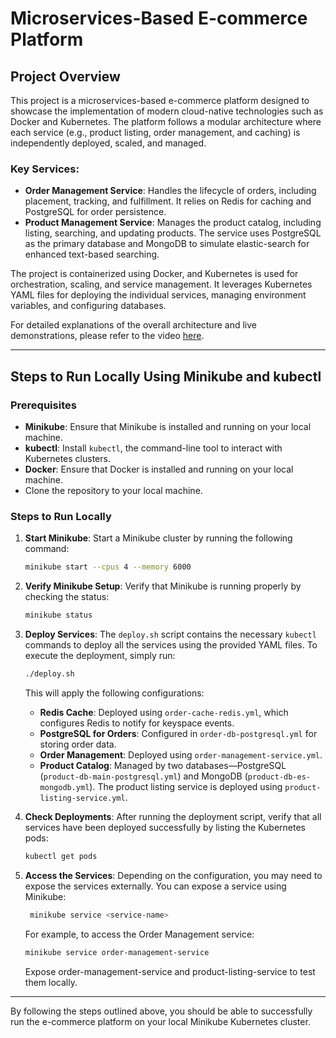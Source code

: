 # Microservices-Based E-commerce Platform

## Project Overview

This project is a microservices-based e-commerce platform designed to showcase the implementation of modern cloud-native technologies such as Docker and Kubernetes. The platform follows a modular architecture where each service (e.g., product listing, order management, and caching) is independently deployed, scaled, and managed.

### Key Services:

- **Order Management Service**: Handles the lifecycle of orders, including placement, tracking, and fulfillment. It relies on Redis for caching and PostgreSQL for order persistence.
- **Product Management Service**: Manages the product catalog, including listing, searching, and updating products. The service uses PostgreSQL as the primary database and MongoDB to simulate elastic-search for enhanced text-based searching.

The project is containerized using Docker, and Kubernetes is used for orchestration, scaling, and service management. It leverages Kubernetes YAML files for deploying the individual services, managing environment variables, and configuring databases.

For detailed explanations of the overall architecture and live demonstrations, please refer to the video [here](https://www.youtube.com/watch?v=6mrKaLNbZ0E).

---

## Steps to Run Locally Using Minikube and kubectl

### Prerequisites

- **Minikube**: Ensure that Minikube is installed and running on your local machine.
- **kubectl**: Install `kubectl`, the command-line tool to interact with Kubernetes clusters.
- **Docker**: Ensure that Docker is installed and running on your local machine.
- Clone the repository to your local machine.

### Steps to Run Locally

1. **Start Minikube**:
   Start a Minikube cluster by running the following command:

   ```bash
   minikube start --cpus 4 --memory 6000
   ```
2. **Verify Minikube Setup**:
   Verify that Minikube is running properly by checking the status:

   ```bash
   minikube status
   ```
3. **Deploy Services**:
   The `deploy.sh` script contains the necessary `kubectl` commands to deploy all the services using the provided YAML files. To execute the deployment, simply run:

   ```bash
   ./deploy.sh
   ```

   This will apply the following configurations:

   - **Redis Cache**: Deployed using `order-cache-redis.yml`, which configures Redis to notify for keyspace events.
   - **PostgreSQL for Orders**: Configured in `order-db-postgresql.yml` for storing order data.
   - **Order Management**: Deployed using `order-management-service.yml`.
   - **Product Catalog**: Managed by two databases—PostgreSQL (`product-db-main-postgresql.yml`) and MongoDB (`product-db-es-mongodb.yml`). The product listing service is deployed using `product-listing-service.yml`.
4. **Check Deployments**:
   After running the deployment script, verify that all services have been deployed successfully by listing the Kubernetes pods:

   ```bash
   kubectl get pods
   ```
5. **Access the Services**:
   Depending on the configuration, you may need to expose the services externally. You can expose a service using Minikube:

   ```bash
    minikube service <service-name>
   ```

   For example, to access the Order Management service:

   ```bash
   minikube service order-management-service
   ```

   Expose order-management-service and product-listing-service to test them locally.

---

By following the steps outlined above, you should be able to successfully run the e-commerce platform on your local Minikube Kubernetes cluster.
